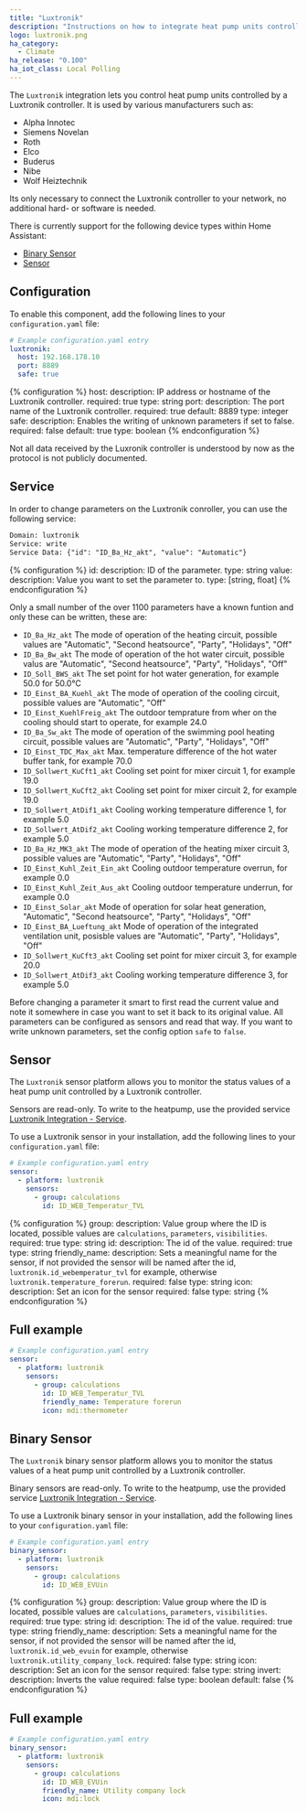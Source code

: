 ```yaml
---
title: "Luxtronik"
description: "Instructions on how to integrate heat pump units controlled by a Luxtronik controller into Home Assistant."
logo: luxtronik.png
ha_category:
  - Climate
ha_release: "0.100"
ha_iot_class: Local Polling
---
```


The `Luxtronik` integration lets you control heat pump units controlled by a Luxtronik controller. It is used by various manufacturers such as:

- Alpha Innotec
- Siemens Novelan
- Roth
- Elco
- Buderus
- Nibe
- Wolf Heiztechnik


Its only necessary to connect the Luxtronik controller to your network, no additional hard- or software is needed.

There is currently support for the following device types within Home Assistant:

- [Binary Sensor](/integrations/luxtronik/#binary-sensor)
- [Sensor](/integrations/luxtronik/#sensor)

## Configuration

To enable this component, add the following lines to your `configuration.yaml` file:

```yaml
# Example configuration.yaml entry
luxtronik:
  host: 192.168.178.10
  port: 8889
  safe: true
```

{% configuration %}
host:
  description: IP address or hostname of the Luxtronik controller.
  required: true
  type: string
port:
  description: The port name of the Luxtronik controller.
  required: true
  default: 8889
  type: integer
safe:
  description: Enables the writing of unknown parameters if set to false.
  required: false
  default: true
  type: boolean
{% endconfiguration %}

<div class='note'>

Not all data received by the Luxronik controller is understood by now as the protocol is not publicly documented.  

</div>

## Service

In order to change parameters on the Luxtronik conroller, you can use the following service:

```txt
Domain: luxtronik
Service: write
Service Data: {"id": "ID_Ba_Hz_akt", "value": "Automatic"}
```

{% configuration %}
id:
  description: ID of the parameter.
  type: string
value:
  description: Value you want to set the parameter to.
  type: [string, float]
{% endconfiguration %}

Only a small number of the over 1100 parameters have a known funtion and only these can be written, these are:

- `ID_Ba_Hz_akt` The mode of operation of the heating circuit, possible values are "Automatic", "Second heatsource", "Party", "Holidays", "Off"
- `ID_Ba_Bw_akt` The mode of operation of the hot water circuit, possible valus are "Automatic", "Second heatsource", "Party", "Holidays", "Off"
- `ID_Soll_BWS_akt` The set point for hot water generation, for example 50.0 for 50.0°C 
- `ID_Einst_BA_Kuehl_akt` The mode of operation of the cooling circuit, possible values are "Automatic", "Off"
- `ID_Einst_KuehlFreig_akt` The outdoor temprature from wher on the cooling should start to operate, for example 24.0 
- `ID_Ba_Sw_akt` The mode of operation of the swimming pool heating circuit, possible values are "Automatic", "Party", "Holidays", "Off"
- `ID_Einst_TDC_Max_akt` Max. temperature difference of the hot water buffer tank, for example 70.0
- `ID_Sollwert_KuCft1_akt` Cooling set point for mixer circuit 1, for example 19.0
- `ID_Sollwert_KuCft2_akt` Cooling set point for mixer circuit 2, for example 19.0
- `ID_Sollwert_AtDif1_akt` Cooling working temperature difference 1, for example 5.0
- `ID_Sollwert_AtDif2_akt` Cooling working temperature difference 2, for example 5.0
- `ID_Ba_Hz_MK3_akt` The mode of operation of the heating mixer circuit 3, possible values are "Automatic", "Party", "Holidays", "Off"
- `ID_Einst_Kuhl_Zeit_Ein_akt` Cooling outdoor temperature overrun, for example 0.0
- `ID_Einst_Kuhl_Zeit_Aus_akt` Cooling outdoor temperature underrun, for example 0.0
- `ID_Einst_Solar_akt` Mode of operation for solar heat generation, "Automatic", "Second heatsource", "Party", "Holidays", "Off"
- `ID_Einst_BA_Lueftung_akt` Mode of operation of the integrated ventilation unit, posisble values are "Automatic", "Party", "Holidays", "Off"
- `ID_Sollwert_KuCft3_akt` Cooling set point for mixer circuit 3, for example 20.0
- `ID_Sollwert_AtDif3_akt` Cooling working temperature difference 3, for example 5.0


<div class='note'>

Before changing a parameter it smart to first read the current value and note it somewhere in case you want to set it back to its original value.
All parameters can be configured as sensors and read that way.
If you want to write unknown parameters, set the config option `safe` to `false`.

</div>

## Sensor

The `Luxtronik` sensor platform allows you to monitor the status values of a heat pump unit controlled by a Luxtronik controller.

Sensors are read-only. To write to the heatpump, use the provided service [Luxtronik Integration - Service](/integrations/luxtronik/#service).

To use a Luxtronik sensor in your installation, add the following lines to your `configuration.yaml` file:

```yaml
# Example configuration.yaml entry
sensor:
  - platform: luxtronik
    sensors:
      - group: calculations
        id: ID_WEB_Temperatur_TVL
```

{% configuration %}
group:
  description: Value group where the ID is located, possible values are `calculations`, `parameters`, `visibilities`.
  required: true
  type: string
id:
  description: The id of the value.
  required: true
  type: string
friendly_name:
  description: Sets a meaningful name for the sensor, if not provided the sensor will be named after the id, `luxtronik.id_webemperatur_tvl` for example, otherwise `luxtronik.temperature_forerun`.
  required: false
  type: string
icon:
  description: Set an icon for the sensor
  required: false
  type: string
{% endconfiguration %}

## Full example

```yaml
# Example configuration.yaml entry
sensor:
  - platform: luxtronik
    sensors:
      - group: calculations
        id: ID_WEB_Temperatur_TVL
        friendly_name: Temperature forerun
        icon: mdi:thermometer
```

## Binary Sensor

The `Luxtronik` binary sensor platform allows you to monitor the status values of a heat pump unit controlled by a Luxtronik controller.

Binary sensors are read-only. To write to the heatpump, use the provided service [Luxtronik Integration - Service](/integrations/luxtronik/#service).

To use a Luxtronik binary sensor in your installation, add the following lines to your `configuration.yaml` file:

```yaml
# Example configuration.yaml entry
binary_sensor:
  - platform: luxtronik
    sensors:
      - group: calculations
        id: ID_WEB_EVUin
```

{% configuration %}
group:
  description: Value group where the ID is located, possible values are `calculations`, `parameters`, `visibilities`.
  required: true
  type: string
id:
  description: The id of the value.
  required: true
  type: string
friendly_name:
  description: Sets a meaningful name for the sensor, if not provided the sensor will be named after the id, `luxtronik.id_web_evuin` for example, otherwise `luxtronik.utility_company_lock`.
  required: false
  type: string
icon:
  description: Set an icon for the sensor
  required: false
  type: string
invert:
  description: Inverts the value
  required: false
  type: boolean
  default: false
{% endconfiguration %}

## Full example

```yaml
# Example configuration.yaml entry
binary_sensor:
  - platform: luxtronik
    sensors:
      - group: calculations
        id: ID_WEB_EVUin
        friendly_name: Utility company lock
        icon: mdi:lock
```
